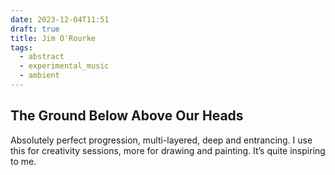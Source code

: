 ```yaml
---
date: 2023-12-04T11:51
draft: true
title: Jim O'Rourke
tags:
  - abstract
  - experimental_music
  - ambient
---
```

## The Ground Below Above Our Heads

Absolutely perfect progression, multi-layered, deep and entrancing. I use this for creativity sessions, more for drawing and painting. It’s quite inspiring to me.